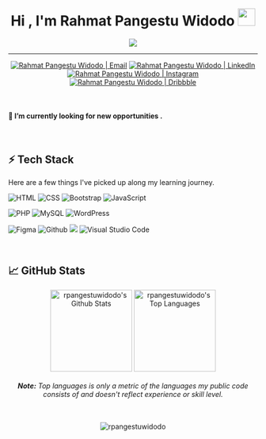  <h1 align="center">Hi , I'm Rahmat Pangestu Widodo <img src="https://media.giphy.com/media/hvRJCLFzcasrR4ia7z/giphy.gif" width="35"></h1>
 <p align="center">
 <a href="https://github.com/DenverCoder1/readme-typing-svg"><img src="https://readme-typing-svg.herokuapp.com?lines=I'm+a+Student;Junior+Front-End+Web+Developer;Junior+UI/UX+Designer;%20IT%20Enthusiast;Always%20learning%20new%20things&center=true&width=500&height=50"></a>
 </p>
 
 <hr/>
 
 <p align="center">   
  <a href="mailto:rahmatpw@upnvj.ac.id" target="_blank"><img alt="Rahmat Pangestu Widodo | Email" src="https://img.shields.io/badge/-Email-0D1117?style=for-the-badge&logo=gmail&logoColor=FFFFFF"></a>
  <a href="https://www.linkedin.com/in/rahmat-pangestu-widodo" target="_blank"><img alt="Rahmat Pangestu Widodo | LinkedIn" src="https://img.shields.io/badge/-LinkedIn-0D1117?style=for-the-badge&logo=linkedin&logoColor=FFFFFF "></a> 
  <a href="https://www.instagram.com/rpangestuwidodo_" target="_blank"><img alt="Rahmat Pangestu Widodo | Instagram" src="https://img.shields.io/badge/-Instagram-0D1117?style=for-the-badge&logo=instagram&logoColor=FFFFFF"></a>
  <a href="https://dribbble.com/Rp_Widodo" target="_blank"><img alt="Rahmat Pangestu Widodo | Dribbble" src="https://img.shields.io/badge/Dribbble-0D1117?style=for-the-badge&logo=dribbble&logoColor=FFFFFF"></a>
</p
 

 <br/>
<br/>

#### 🔭 I’m currently looking for new opportunities .

 <br/>
 
## ⚡ Tech Stack

Here are a few things I've picked up along my learning journey.

![HTML](https://img.shields.io/badge/HTML5-E34F26?style=for-the-badge&logo=html5&logoColor=white) ![CSS](https://img.shields.io/badge/CSS-239120?&style=for-the-badge&logo=css3&logoColor=white) ![Bootstrap](https://img.shields.io/badge/-Bootstrap-563d7c?style=for-the-badge&logo=bootstrap&logoColor=white) ![JavaScript](https://img.shields.io/badge/JavaScript-F7DF1E?style=for-the-badge&logo=javascript&logoColor=black) 

![PHP](https://img.shields.io/badge/PHP-%23777BB4.svg?style=for-the-badge&logo=php&logoColor=white) ![MySQL](https://img.shields.io/badge/MySQL-00758F?style=for-the-badge&logo=mysql&logoColor=white) ![WordPress](https://img.shields.io/badge/WordPress-00749C?style=for-the-badge&logo=WordPress&logoColor=white) 

![Figma](https://img.shields.io/badge/Figma-ff2865?style=for-the-badge&logo=Figma&logoColor=white) ![Github](https://img.shields.io/badge/github%20-%23121011.svg?&style=for-the-badge&logo=github&logoColor=white) ![](https://img.shields.io/badge/git%20-%23F05033.svg?&style=for-the-badge&logo=git&logoColor=white) ![Visual Studio Code](https://img.shields.io/badge/-Visual%20Studio%20Code-0078d7?style=for-the-badge&logo=visual-studio-code&logoColor=white)

 <br/>
 
 ## &#x1f4c8; GitHub Stats
<div align="center">
    <a href="#"><img alt="rpangestuwidodo's Github Stats" src="https://github-readme-stats.vercel.app/api?username=rpangestuwidodo&show_icons=true&include_all_commits=true&count_private=true&theme=radical&hide_border=true&bg_color=0D1117&title_color=d93b7c&icon_color=F0DB4F" height="165"/></a>
    <a href="#"><img alt="rpangestuwidodo's Top Languages" src="https://github-readme-stats.vercel.app/api/top-langs/?username=rpangestuwidodo&langs_count=10&layout=compact&theme=radical&hide_border=true&bg_color=0D1117&title_color=d93b7c&icon_color=F0DB4F" height="165"/></a>
    <br/>
 <br/>
    <i><b>Note:</b> Top languages is only a metric of the languages my public code consists of and doesn't reflect experience or skill level.</i>
  </div>
 
<br/>
<br/>

<p align="center"> <img src="https://komarev.com/ghpvc/?username=rpangestuwidodo&label=Profile%20views&color=0e75b6&style=flat" alt="rpangestuwidodo" /> </p>












<!--
**rpangestuwidodo/rpangestuwidodo** is a ✨ _special_ ✨ repository because its `README.md` (this file) appears on your GitHub profile.

Here are some ideas to get you started:

- 🔭 I’m currently working on ...
- 🌱 I’m currently learning ...
- 👯 I’m looking to collaborate on ...
- 🤔 I’m looking for help with ...
- 💬 Ask me about ...
- 📫 How to reach me: ...
- 😄 Pronouns: ...
- ⚡ Fun fact: ...
-->
